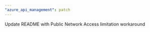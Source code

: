 ```yaml
---
"azure_api_management": patch
---
```


Update README with Public Network Access limitation workaround

